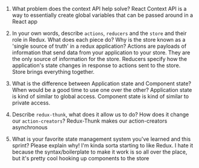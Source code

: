 1. What problem does the context API help solve?
React Context API is a way to essentially create global variables that can be passed around in a React app

1. In your own words, describe `actions`, `reducers` and the `store` and their role in Redux. What does each piece do? Why is the store known as a 'single source of truth' in a redux application?
Actions are payloads of information that send data from your application to your store. They are the only source of information for the store. Reducers specify how the application's state changes in response to actions sent to the store. Store brings everything together.

1. What is the difference between Application state and Component state? When would be a good time to use one over the other?
Application state is kind of similar to global access. Component state is kind of similar to private access.

1. Describe `redux-thunk`, what does it allow us to do? How does it change our `action-creators`?
Redux-Thunk makes our action-creators asynchronous

1. What is your favorite state management system you've learned and this sprint? Please explain why!
I'm kinda sorta starting to like Redux. I hate it because the syntax/boilerplate to make it work is so all over the place, but it's pretty cool hooking up components to the store